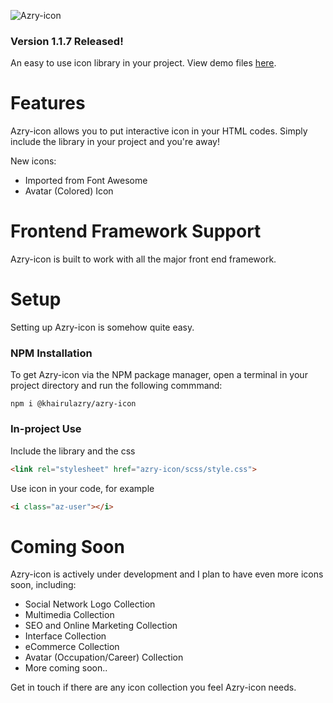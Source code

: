 ![Azry-icon](https://khairulazry.github.io/azry-icon/doc/logo.png)

### Version 1.1.7 Released!

An easy to use icon library in your project.
View demo files [here](https://khairulazry.githubio/azry-icon/demo.html).


Features
================================
Azry-icon allows you to put interactive icon in your HTML codes.
Simply include the library in your project and you're away!

New icons:
- Imported from Font Awesome
- Avatar (Colored) Icon



Frontend Framework Support
================================
Azry-icon is built to work with all the major front end framework.


Setup
================================
Setting up Azry-icon is somehow quite easy.


### NPM Installation
To get Azry-icon via the NPM package manager, open a terminal in your project directory and run the following commmand:
```
npm i @khairulazry/azry-icon
```

### In-project Use
Include the library and the css
```html
<link rel="stylesheet" href="azry-icon/scss/style.css">
```

Use icon in your code, for example
```html
<i class="az-user"></i>
```

Coming Soon
================================
Azry-icon is actively under development and I plan to have even more icons soon, including:

- Social Network Logo Collection
- Multimedia Collection
- SEO and Online Marketing Collection
- Interface Collection
- eCommerce Collection
- Avatar (Occupation/Career) Collection
- More coming soon..

Get in touch if there are any icon collection you feel Azry-icon needs.